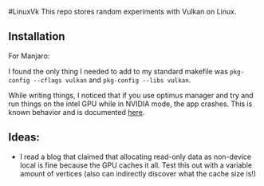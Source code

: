 #LinuxVk
This repo stores random experiments with Vulkan on Linux.
## Installation
For Manjaro:

I found the only thing I needed to add to my standard makefile was `pkg-config --cflags vulkan` and `pkg-config --libs vulkan`.

While writing things, I noticed that if you use optimus manager and try and run things on the intel GPU while in NVIDIA mode, the app crashes.  This is known behavior and is documented [here](https://github.com/Askannz/optimus-manager/wiki/FAQ,-common-issues,-troubleshooting).

## Ideas:
 - I read a blog that claimed that allocating read-only data as non-device local is fine because the GPU caches it all.  Test this out with a variable amount of vertices (also can indirectly discover what the cache size is!)
 
